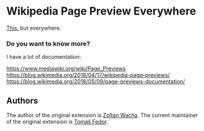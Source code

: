 # Wikipedia Page Preview Everywhere

[This](https://www.mediawiki.org/wiki/Page_Previews), but everywhere.

### Do you want to know more?
I have a lot of documentation:

https://www.mediawiki.org/wiki/Page_Previews
https://blog.wikimedia.org/2018/04/17/wikipedia-page-previews/
https://blog.wikimedia.org/2018/05/09/page-previews-documentation/

## Authors

The author of the original extension is [Zoltan Wacha](https://github.com/wzol).
The current maintainer of the original extension is [Tomáš Fedor](https://github.com/tfedor).
